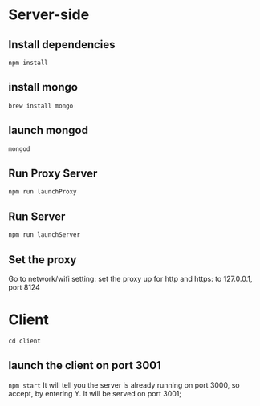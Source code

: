 # Server-side
## Install dependencies
`npm install`
## install mongo
`brew install mongo`
## launch mongod
`mongod`
## Run Proxy Server
`npm run launchProxy`
## Run Server
`npm run launchServer`
## Set the proxy
Go to network/wifi setting: set the proxy up for http and https: to 127.0.0.1, port 8124


# Client
`cd client`
## launch the client on port 3001
`npm start`
It will tell you the server is already running on port 3000, so accept, by entering Y.
It will be served on port 3001;